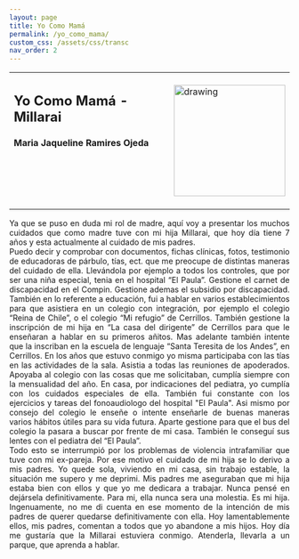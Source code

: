 ```yaml
---
layout: page
title: Yo Como Mamá
permalink: /yo_como_mama/
custom_css: /assets/css/transc
nav_order: 2
---
```


<table class="notable">
<td><h2>Yo Como Mamá - Millarai</h2>
<h4>Maria Jaqueline Ramires Ojeda</h4>
<h1 class="western" align="left">&nbsp;</h1>
</td>
<td>
<img src="/elianbebe/assets/images/yo_como_madre.png" alt="drawing" width="200"/>
</td>
</table>


<p style="text-align:justify">Ya que se puso en duda mi rol de madre, aquí voy a presentar los muchos cuidados que como madre tuve con mi hija Millarai, que hoy d&iacute;a tiene 7 a&ntilde;os y esta actualmente al cuidado de mis padres.<br>Puedo decir y comprobar con documentos, fichas cl&iacute;nicas, fotos, testimonio de educadoras de p&aacute;rbulo, t&iacute;as, ect. que me preocupe de distintas maneras del cuidado de ella. Llev&aacute;ndola por ejemplo a todos los controles, que por ser una ni&ntilde;a especial, tenia en el hospital &ldquo;El Paula&rdquo;. Gestione el carnet de discapacidad en el Compin. Gestione ademas el subsidio por discapacidad. Tambi&eacute;n en lo referente a educaci&oacute;n, fui a hablar en varios establecimientos para que asistiera en un colegio con integraci&oacute;n, por ejemplo el colegio &ldquo;Reina de Chile&rdquo;, o el colegio &ldquo;Mi refugio&rdquo; de Cerrillos. Tambi&eacute;n gestione la inscripci&oacute;n de mi hija en &ldquo;La casa del dirigente&rdquo; de Cerrillos para que le ense&ntilde;aran a hablar en su primeros a&ntilde;itos. Mas adelante tambi&eacute;n intente que la inscriban en la escuela de lenguaje &ldquo;Santa Teresita de los Andes&rdquo;, en Cerrillos. En los a&ntilde;os que estuvo conmigo yo misma participaba con las t&iacute;as en las actividades de la sala. Asistia a todas las reuniones de apoderados. Apoyaba al colegio con las cosas que me solicitaban, cumplía siempre con la mensualidad del a&ntilde;o. En casa, por indicaciones del pediatra, yo cumpl&iacute;a con los cuidados especiales de ella. Tambi&eacute;n fui constante con los ejercicios y tareas del fonoaudiologo del hospital "El Paula". Asi mismo por consejo del colegio le ense&ntilde;e o intente ense&ntilde;arle de buenas maneras varios h&aacute;bitos &uacute;tiles para su vida futura. Aparte gestione para que el bus del colegio la pasara a buscar por frente de mi casa. Tambi&eacute;n le consegu&iacute; sus lentes con el pediatra del &ldquo;El Paula&rdquo;.<br> Todo esto se interrumpi&oacute; por los problemas de violencia intrafamiliar que tuve con mi ex-pareja. Por ese motivo el cuidado de mi hija se lo derivo a mis padres. Yo quede sola, viviendo en mi casa, sin trabajo estable, la situaci&oacute;n me supero y me deprimi. Mis padres me aseguraban que mi hija estaba bien con ellos y que yo me dedicara a trabajar. Nunca pens&eacute; en dej&aacute;rsela definitivamente. Para mi, ella nunca sera una molestia. Es mi hija. Ingenuamente, no me di cuenta en ese momento de la intenci&oacute;n de mis padres de querer quedarse definitivamente con ella. Hoy lamentablemente ellos, mis padres, comentan a todos que yo abandone a mis hijos. Hoy día me gustaría que la Millarai estuviera conmigo. Atenderla, llevarla a un parque, que aprenda a hablar.</p>
<p>&nbsp;</p>
